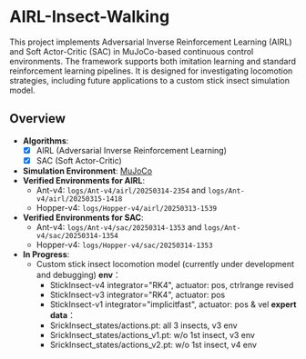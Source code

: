 # AIRL-Insect-Walking

This project implements Adversarial Inverse Reinforcement Learning (AIRL) and Soft Actor-Critic (SAC) in MuJoCo-based continuous control environments. The framework supports both imitation learning and standard reinforcement learning pipelines. It is designed for investigating locomotion strategies, including future applications to a custom stick insect simulation model.


## Overview

- **Algorithms**: 
  - [x] AIRL (Adversarial Inverse Reinforcement Learning)
  - [x] SAC (Soft Actor-Critic)

- **Simulation Environment**: [MuJoCo](https://mujoco.org/)
- **Verified Environments for AIRL**:
  - Ant-v4: `logs/Ant-v4/airl/20250314-2354` and `logs/Ant-v4/airl/20250315-1418`
  - Hopper-v4: `logs/Hopper-v4/airl/20250313-1539`
- **Verified Environments for SAC**:
  - Ant-v4: `logs/Ant-v4/sac/20250314-1353` and `logs/Ant-v4/sac/20250314-1354`
  - Hopper-v4: `logs/Hopper-v4/sac/20250314-1353`
- **In Progress**:
  - Custom stick insect locomotion model (currently under development and debugging)
    **env**：
    - StickInsect-v4 integrator="RK4", actuator: pos, ctrlrange revised
    - StickInsect-v3 integrator="RK4", actuator: pos
    - StickInsect-v1 integrator="implicitfast", actuator: pos & vel
    **expert data**：
    - SrickInsect_states/actions.pt: all 3 insects, v3 env
    - SrickInsect_states/actions_v1.pt: w/o 1st insect, v3 env
    - SrickInsect_states/actions_v2.pt: w/o 1st insect, v4 env